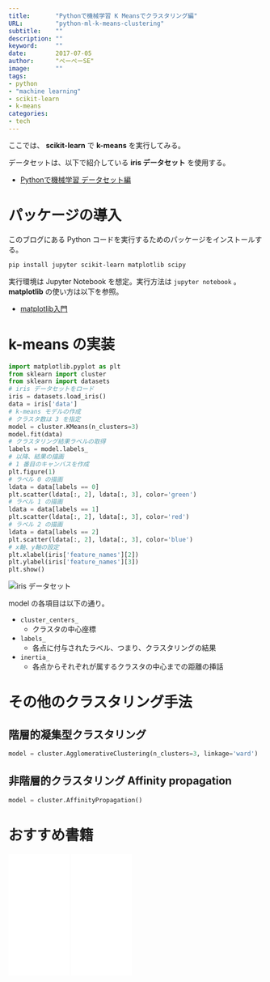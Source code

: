 ```yaml
---
title:       "Pythonで機械学習 K Meansでクラスタリング編"
URL:         "python-ml-k-means-clustering"
subtitle:    ""
description: ""
keyword:     ""
date:        2017-07-05
author:      "ぺーぺーSE"
image:       ""
tags:
- python
- "machine learning"
- scikit-learn
- k-means
categories:
- tech
---
```


ここでは、 **scikit-learn** で **k-means** を実行してみる。

<!--more-->

データセットは、以下で紹介している **iris データセット** を使用する。

- [Pythonで機械学習 データセット編](https://blog.pepese.com/python-ml-dl-datasets/)

# パッケージの導入

このブログにある Python コードを実行するためのパッケージをインストールする。

```sh
pip install jupyter scikit-learn matplotlib scipy
```

実行環境は Jupyter Notebook を想定。実行方法は `jupyter notebook` 。  
**matplotlib** の使い方は以下を参照。

- [matplotlib入門](http://blog.pepese.com/python-matplotlib-basics)

# k-means の実装

```python
import matplotlib.pyplot as plt
from sklearn import cluster
from sklearn import datasets
# iris データセットをロード
iris = datasets.load_iris()
data = iris['data']
# k-means モデルの作成
# クラスタ数は 3 を指定
model = cluster.KMeans(n_clusters=3)
model.fit(data)
# クラスタリング結果ラベルの取得
labels = model.labels_
# 以降、結果の描画
# 1 番目のキャンバスを作成
plt.figure(1)
# ラベル 0 の描画
ldata = data[labels == 0]
plt.scatter(ldata[:, 2], ldata[:, 3], color='green')
# ラベル 1 の描画
ldata = data[labels == 1]
plt.scatter(ldata[:, 2], ldata[:, 3], color='red')
# ラベル 2 の描画
ldata = data[labels == 2]
plt.scatter(ldata[:, 2], ldata[:, 3], color='blue')
# x軸、y軸の設定
plt.xlabel(iris['feature_names'][2])
plt.ylabel(iris['feature_names'][3])
plt.show()
```

<img src="../../images/k-means_result.png"  alt="iris データセット">

model の各項目は以下の通り。

- `cluster_centers_`
    - クラスタの中心座標
- `labels_`
    - 各点に付与されたラベル、つまり、クラスタリングの結果
- `inertia_`
    - 各点からそれぞれが属するクラスタの中心までの距離の挿話

# その他のクラスタリング手法

## 階層的凝集型クラスタリング

```python
model = cluster.AgglomerativeClustering(n_clusters=3, linkage='ward')
```

## 非階層的クラスタリング Affinity propagation

```python
model = cluster.AffinityPropagation()
```

# おすすめ書籍

<!-- amazon affiliate kindle python --->
<iframe sandbox="allow-popups allow-scripts allow-modals allow-forms allow-same-origin" style="width:120px;height:240px;" marginwidth="0" marginheight="0" scrolling="no" frameborder="0" src="//rcm-fe.amazon-adsystem.com/e/cm?lt1=_blank&bc1=000000&IS2=1&bg1=FFFFFF&fc1=000000&lc1=0000FF&t=tanakakns-22&language=ja_JP&o=9&p=8&l=as4&m=amazon&f=ifr&ref=as_ss_li_til&asins=479738946X&linkId=6a85a5dd8a1e65d5de970b2542faceb0"></iframe>

<!-- amazon affiliate book scikit-learn --->
<iframe sandbox="allow-popups allow-scripts allow-modals allow-forms allow-same-origin" style="width:120px;height:240px;" marginwidth="0" marginheight="0" scrolling="no" frameborder="0" src="//rcm-fe.amazon-adsystem.com/e/cm?lt1=_blank&bc1=000000&IS2=1&bg1=FFFFFF&fc1=000000&lc1=0000FF&t=tanakakns-22&language=ja_JP&o=9&p=8&l=as4&m=amazon&f=ifr&ref=as_ss_li_til&asins=4873117984&linkId=587c0f7956fc7ccb395c17fc18b32e7c"></iframe>